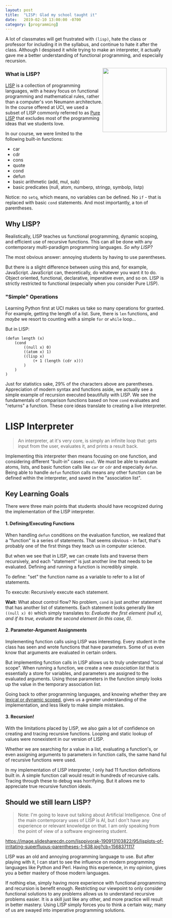```yaml
---
layout: post
title:  "LISP: Glad my school taught it"
date:   2019-02-10 13:00:00 -0700
category: [programming]
---
```


A lot of classmates will get frustrated with `(lisp)`, hate the class or professor for including it in the syllabus, and continue to hate it after the class. Although I despised it while trying to make an interpreter, it actually gave me a better understanding of functional programming, and especially recursion.

<!--more-->

<image style="float:right;width:200px;height:auto;" src="https://upload.wikimedia.org/wikipedia/commons/f/f4/Lisplogo.png" />


### What is LISP?

[LISP](https://en.wikipedia.org/wiki/Lisp_(programming_language)) is a collection of programming languages, with a heavy focus on functional programming and mathematical rules, rather than a computer's von Neumann architecture. In the course offered at UCI, we used a subset of LISP commonly referred to as [Pure LISP](http://www.wbricken.com/pdfs/02teach/05proglang/14-purelisp.pdf) that excludes most of the programming ideas that we students love. 

In our course, we were limited to the following built-in functions:

* car
* cdr
* cons
* quote
* cond
* defun
* basic arithmetic (add, mul, sub)
* basic predicates (null, atom, numberp, stringp, symbolp, listp)


Notice: no `setq`, which means, no variables can be defined. No `if` - that is replaced with basic `cond` statements. And most importantly, a ton of parentheses. 

## Why LISP?

Realistically, LISP teaches us functional programming, dynamic scoping, and efficient use of recursive functions. This can all be done with any contemporary multi-paradigm programming languages. _So why LISP?_

The most obvious answer: annoying students by having to use parentheses.

But there is a slight difference between using this and, for example, JavaScript. JavaScript can, theoretically, do whatever you want it to do. Object oriented, functional, declarative, imperative even, and so on. LISP is strictly restricted to functional (especially when you consider Pure LISP). 

### "Simple" Operations

Learning Python first at UCI makes us take so many operations for granted. For example, getting the length of a list. Sure, there is `len` functions, and _maybe_ we resort to counting with a simple `for` or `while` loop...

But in LISP:

```
(defun length (x)
    (cond
        ((null x) 0)
        ((atom x) 1)
        ((lisp x)
            (+ 1 (length (cdr x)))
        )
    )
)
```

Just for statistics sake, 29% of the characters above are parentheses. Appreciation of modern syntax and functions aside, we actually see a simple example of recursion executed beautifully with LISP. We see the fundamentals of comparison functions based on how `cond` evaluates and "returns" a function. These core ideas translate to creating a live interpreter.

# LISP Interpreter

> An interpreter, at it's very core, is simply an infinite loop that: gets input from the user, evaluates it, and prints a result back.

Implementing this interpreter then means focusing on one function, and considering different "built-in" cases: `eval`. We must be able to evaluate atoms, lists, and basic function calls like `car` or `cdr` and especially `defun`. Being able to handle `defun` function calls means any other function can be defined within the interpreter, and saved in the "association list".

## Key Learning Goals

There were three main points that students should have recognized during the implementation of the LISP interpreter.

#### 1. Defining/Executing Functions

When handling `defun` conditions on the evaluation function, we realized that a "function" is a series of statements. That seems obvious - in fact, that's probably one of the first things they teach us in computer science.

But when we see that in LISP, we can create lists and traverse them recursively, and each "statement" is just another line that needs to be evaluated. Defining and running a function is incredibly simple.

To define: "set" the function name as a variable to refer to a list of statements.

To execute: Recursively execute each statement.

**Wait:** What about control flow? No problem, `cond` is just another statement that has another list of statements. Each statement looks generally like `((null x) 0)` which simply translates to: _Evaluate the first element (null x), and if its true, evaluate the second element (in this case, 0)_.

#### 2. Parameter-Argument Assignments

Implementing function calls using LISP was interesting. Every student in the class has seen and wrote functions that have parameters. Some of us even know that arguments are evaluated in certain orders.

But implementing function calls in LISP allows us to truly understand "local scope". When running a function, we create a new _association list_ that is essentially a store for variables, and parameters are assigned to the evaluated arguments. Using those parameters in the function simply looks up the value in the temporary association list. 

Going back to other programming languages, and knowing whether they are [lexical or dynamic scoped](https://www.geeksforgeeks.org/static-and-dynamic-scoping/), gives us a greater understanding of the implementation, and less likely to make simple mistakes.

#### 3. Recursion!

With the limitations placed by LISP, we also gain a lot of confidence on creating and tracing recursive functions. Looping and static lookup of values were nonexistent in our version of LISP.

Whether we are searching for a value in a list, evaluating a function's, or even assigning arguments to parameters in function calls, the same hand ful of recursive functions were used. 

In my implementation of LISP interpreter, I only had 11 function definitions built in. A simple function call would result in hundreds of recursive calls. Tracing through these to debug was horrifying. But it allows me to appreciate true recursive function ideals.

## Should we still learn LISP?

> Note: I'm going to leave out talking about Artificial Intelligence. One of the main contemporary uses of LISP is AI, but I don't have any experience or relevant knowledge on that. I am only speaking from the point of view of a software engineering student.

https://image.slidesharecdn.com/lisppivorak-190913103822/95/lisplots-of-irritating-superfluous-parentheses-1-638.jpg?cb=1568371117

LISP was an old and annoying programming language to use. But after playing with it, I can start to see the influence on modern programming languages like Python and Perl. Having this experience, in my opinion, gives you a better mastery of those modern languages.

If nothing else, simply having more experience with functional programming and recursion is benefit enough. Restricting our viewpoint to only consider functional solutions to any problems allows us to understand recursive problems easier. It is a skill just like any other, and more practice will result in better mastery. Using LISP simply forces you to think a certain way; many of us are swayed into imperative programming solutions.